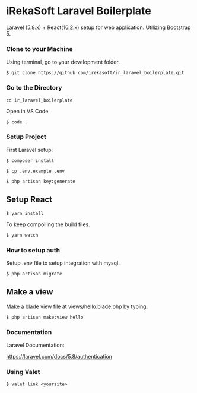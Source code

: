 # iRekaSoft Laravel Boilerplate

Laravel (5.8.x) + React(16.2.x) setup for web application.
Utilizing Bootstrap 5.

### Clone to your Machine

Using terminal, go to your development folder.

`$ git clone https://github.com/irekasoft/ir_laravel_boilerplate.git`

### Go to the Directory

`cd ir_laravel_boilerplate`

Open in VS Code 

`$ code .`

### Setup Project

First Laravel setup:

`$ composer install`

`$ cp .env.example .env`

`$ php artisan key:generate`

## Setup React

`$ yarn install`

To keep compoiling the build files.

`$ yarn watch`


### How to setup auth 

Setup .env file to setup integration with mysql.

`$ php artisan migrate`

## Make a view 

Make a blade view file at views/hello.blade.php by typing.

`$ php artisan make:view hello`




### Documentation 

Laravel Documentation:

https://laravel.com/docs/5.8/authentication

### Using Valet 

`$ valet link <yoursite>`

